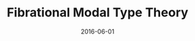 ---
type: article
authors:
  - Valeria de Paiva
  - Eike Ritter
title: "Fibrational Modal Type Theory"
journal: "Electronic Notes in Theoretical Computer Science"
note: "Proceedings of the Tenth Workshop  on Logical and Semantic Frameworks with Applications  (LSFA 2015)"
date: 2016-06-01
resource:
  type: pdf
  pdf-url: includes/pubs/fibrational-modal.pdf

---